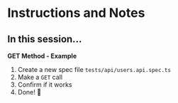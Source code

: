 # Instructions and Notes

## In this session...

**GET Method - Example**
1. Create a new spec file `tests/api/users.api.spec.ts`
2. Make a `GET` call 
3. Confirm if it works
4. Done! 🎉



